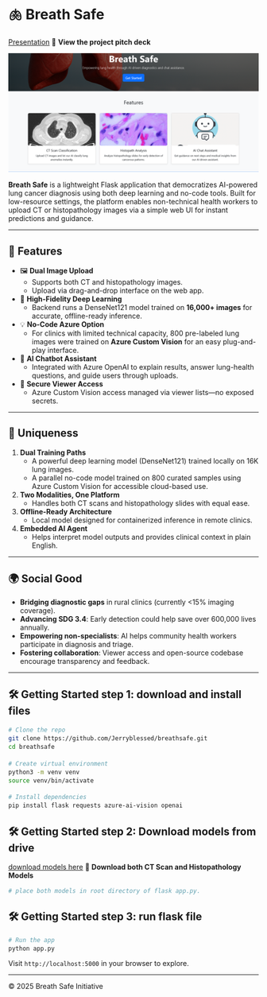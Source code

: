 
# 🫁 Breath Safe

[Presentation](https://docs.google.com/presentation/d/1r_a98Et5a3CCOZtHDk0O5rNGh_tOkeDCvzrJvdH8OQA/edit?usp=sharing)
🔗 **View the project pitch deck**

![Breath Safe Landing Page](https://github.com/Jerryblessed/breathsafe/blob/main/static/landingpage.png?raw=true)

**Breath Safe** is a lightweight Flask application that democratizes AI-powered lung cancer diagnosis using both deep learning and no-code tools. Built for low-resource settings, the platform enables non-technical health workers to upload CT or histopathology images via a simple web UI for instant predictions and guidance.

---

## 🚀 Features

* 🖼️ **Dual Image Upload**
  - Supports both CT and histopathology images.
  - Upload via drag-and-drop interface on the web app.
* 🧠 **High-Fidelity Deep Learning**
  - Backend runs a DenseNet121 model trained on **16,000+ images** for accurate, offline-ready inference.
* 💡 **No-Code Azure Option**
  - For clinics with limited technical capacity, 800 pre-labeled lung images were trained on **Azure Custom Vision** for an easy plug-and-play interface.
* 🤖 **AI Chatbot Assistant**
  - Integrated with Azure OpenAI to explain results, answer lung-health questions, and guide users through uploads.
* 🔐 **Secure Viewer Access**
  - Azure Custom Vision access managed via viewer lists—no exposed secrets.

---

## 🎯 Uniqueness

1. **Dual Training Paths**
   - A powerful deep learning model (DenseNet121) trained locally on 16K lung images.
   - A parallel no-code model trained on 800 curated samples using Azure Custom Vision for accessible cloud-based use.
2. **Two Modalities, One Platform**
   - Handles both CT scans and histopathology slides with equal ease.
3. **Offline-Ready Architecture**
   - Local model designed for containerized inference in remote clinics.
4. **Embedded AI Agent**
   - Helps interpret model outputs and provides clinical context in plain English.

---

## 🌍 Social Good

* **Bridging diagnostic gaps** in rural clinics (currently <15% imaging coverage).
* **Advancing SDG 3.4**: Early detection could help save over 600,000 lives annually.
* **Empowering non-specialists**: AI helps community health workers participate in diagnosis and triage.
* **Fostering collaboration**: Viewer access and open-source codebase encourage transparency and feedback.

---

## 🛠️ Getting Started step 1: download and install files 

```bash
# Clone the repo
git clone https://github.com/Jerryblessed/breathsafe.git
cd breathsafe

# Create virtual environment
python3 -m venv venv
source venv/bin/activate

# Install dependencies
pip install flask requests azure-ai-vision openai
````

## 🛠️ Getting Started step 2: Download models from drive
[download models here](https://drive.google.com/drive/folders/17am-HyZ2R7SoCi9Rpfu5uK71XAWWI1ff?usp=drive_link)
🔗 **Download both CT Scan and Histopathology Models**
```bash
# place both models in root directory of flask app.py.
````

## 🛠️ Getting Started step 3: run flask file 

```bash
# Run the app
python app.py
````

Visit `http://localhost:5000` in your browser to explore.

---

© 2025 Breath Safe Initiative

